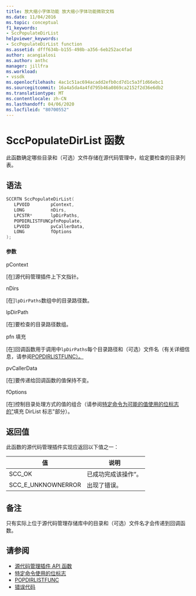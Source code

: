 ```yaml
---
title: 放大缩小字体功能 放大缩小字体功能微软文档
ms.date: 11/04/2016
ms.topic: conceptual
f1_keywords:
- SccPopulateDirList
helpviewer_keywords:
- SccPopulateDirList function
ms.assetid: dfff634b-b155-498b-a356-6eb252ac4fad
author: acangialosi
ms.author: anthc
manager: jillfra
ms.workload:
- vssdk
ms.openlocfilehash: 4ac1c51ac694acadd2efb0cd7d1c5a3f1d66ebc1
ms.sourcegitcommit: 16a4a5da4a4fd795b46a0869ca2152f2d36e6db2
ms.translationtype: MT
ms.contentlocale: zh-CN
ms.lasthandoff: 04/06/2020
ms.locfileid: "80700552"
---
```

# <a name="sccpopulatedirlist-function"></a>SccPopulateDirList 函数
此函数确定哪些目录和（可选）文件存储在源代码管理中，给定要检查的目录列表。

## <a name="syntax"></a>语法

```cpp
SCCRTN SccPopulateDirList(
   LPVOID        pContext,
   LONG          nDirs,
   LPCSTR*       lpDirPaths,
   POPDIRLISTFUNCpfnPopulate,
   LPVOID        pvCallerData,
   LONG          fOptions
);
```

#### <a name="parameters"></a>参数
 pContext

[在]源代码管理插件上下文指针。

 nDirs

[在]`lpDirPaths`数组中的目录路径数。

 lpDirPath

[在]要检查的目录路径数组。

 pfn 填充

[在]回调函数用于调用中`lpDirPaths`每个目录路径和（可选）文件名（有关详细信息，请参阅[POPDIRLISTFUNC）。](../extensibility/popdirlistfunc.md)

 pvCallerData

[在]要传递给回调函数的值保持不变。

 fOptions

[在]控制目录处理方式的值的组合（请参阅[特定命令为可能的值使用的位标志的"](../extensibility/bitflags-used-by-specific-commands.md)填充 DirList 标志"部分）。

## <a name="return-value"></a>返回值
 此函数的源代码管理插件实现应返回以下值之一：

|值|说明|
|-----------|-----------------|
|SCC_OK|已成功完成该操作”。|
|SCC_E_UNKNOWNERROR|出现了错误。|

## <a name="remarks"></a>备注
 只有实际上位于源代码管理存储库中的目录和（可选）文件名才会传递到回调函数。

## <a name="see-also"></a>请参阅
- [源代码管理插件 API 函数](../extensibility/source-control-plug-in-api-functions.md)
- [特定命令使用的位标志](../extensibility/bitflags-used-by-specific-commands.md)
- [POPDIRLISTFUNC](../extensibility/popdirlistfunc.md)
- [错误代码](../extensibility/error-codes.md)

